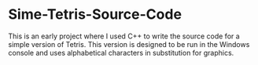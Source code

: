 # Sime-Tetris-Source-Code
This is an early project where I used C++ to write the source code for a simple version of Tetris. This version is designed to be run in the Windows console and uses alphabetical characters in substitution for graphics.
